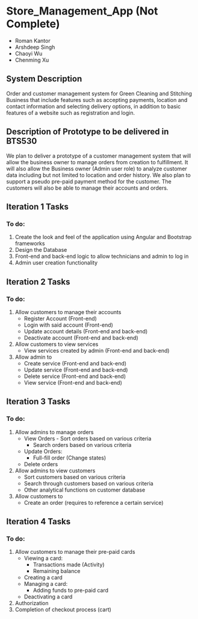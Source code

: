 # Store_Management_App (Not Complete)
* Roman Kantor
* Arshdeep Singh
* Chaoyi Wu
* Chenming Xu

## System Description
Order and customer management system for Green Cleaning and Stitching Business that include features such as accepting payments, location and contact information and selecting delivery options, in addition to basic features of a website such as registration and login.

## Description of Prototype to be delivered in BTS530
We plan to deliver a prototype of a customer management system that will allow the business owner to manage orders from creation to fulfillment. It will also allow the Business owner (Admin user role) to analyze customer data including but not limited to location and order history. We also plan to support a pseudo pre-paid payment method for the customer. The customers will also be able to manage their accounts and orders.

## Iteration 1 Tasks
### To do:
1. Create the look and feel of the application using Angular and Bootstrap frameworks
2. Design the Database
3. Front-end and back-end logic to allow technicians and admin to log in
4. Admin user creation functionality


## Iteration 2 Tasks
### To do:
1. Allow customers to manage their accounts
	- Register Account (Front-end)
	- Login with said account (Front-end)
	- Update account details (Front-end and back-end)
	- Deactivate account (Front-end and back-end)
2. Allow customers to view services
	- View services created by admin (Front-end and back-end)
3. Allow admin to  
	- Create service (Front-end and back-end)
	- Update service (Front-end and back-end)
	- Delete service (Front-end and back-end)
	- View service (Front-end and back-end) 



## Iteration 3 Tasks
### To do:
1. Allow admins to manage orders
    - View Orders
	      - Sort orders based on various criteria 
        - Search orders based on various criteria 
    - Update Orders:
        - Full-fill order (Change states)
    - Delete orders
2. Allow admins to view customers
    - Sort customers based on various criteria 
    - Search through customers based on various criteria 
    - Other analytical functions on customer database
3. Allow customers to  
	- Create an order (requires to reference a certain service)

## Iteration 4 Tasks
### To do:
1. Allow customers to manage their pre-paid cards
    - Viewing a card:
        - Transactions made (Activity)
        - Remaining balance
    - Creating a card
    - Managing a card:
        - Adding funds to pre-paid card
    - Deactivating a card
2. Authorization
3. Completion of checkout process (cart)
